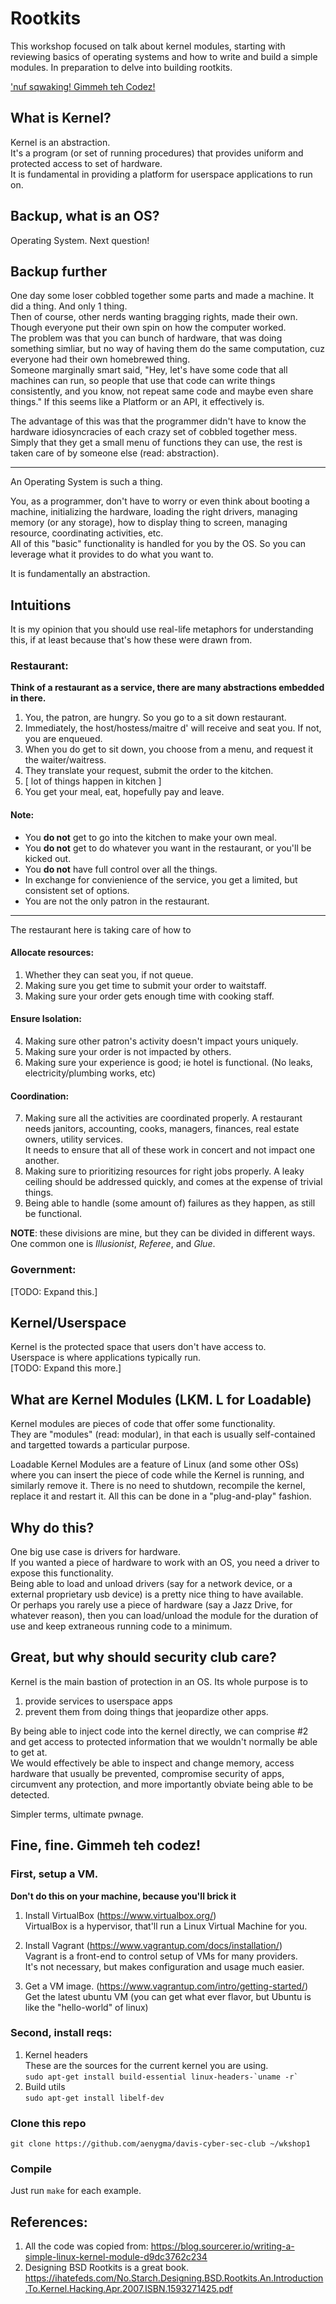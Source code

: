 # Rootkits
This workshop focused on talk about kernel modules, starting with reviewing basics of operating systems and how to write and build a simple modules. In preparation to delve into building rootkits.

['nuf sqwaking! Gimmeh teh Codez!](#fine-fine-gimmeh-teh-codez)

## What is Kernel?
Kernel is an abstraction.  
It's a program (or set of running procedures) that provides uniform and protected access to set of hardware.  
It is fundamental in providing a platform for userspace applications to run on.

## Backup, what is an OS?
Operating System. Next question!

## Backup further
One day some loser cobbled together some parts and made a machine. It did a thing. And only 1 thing.  
Then of course, other nerds wanting bragging rights, made their own. Though everyone put their own spin on how the computer worked.  
The problem was that you can bunch of hardware, that was doing something simliar, but no way of having them do the same computation, cuz everyone had their own homebrewed thing.  
Someone marginally smart said, "Hey, let's have some code that all machines can run, so people that use that code can write things consistently, and you know, not repeat same code and maybe even share things."
If this seems like a Platform or an API, it effectively is.

The advantage of this was that the programmer didn't have to know the hardware idiosyncracies of each crazy set of cobbled together mess. Simply that they get a small menu of functions they can use, the rest is taken care of by someone else (read: abstraction).

--- 
An Operating System is such a thing.  

You, as a programmer, don't have to worry or even think about booting a machine, initializing the hardware, loading the right drivers, managing memory (or any storage), how to display thing to screen, managing resource, coordinating activities, etc.  
All of this "basic" functionality is handled for you by the OS. So you can leverage what it provides to do what you want to.   

It is fundamentally an abstraction.  

## Intuitions
It is my opinion that you should use real-life metaphors for understanding this, if at least because that's how these were drawn from.  

### Restaurant:
__Think of a restaurant as a service, there are many abstractions embedded in there.__

1. You, the patron, are hungry. So you go to a sit down restaurant.
2. Immediately, the host/hostess/maitre d' will receive and seat you. If not, you are enqueued.
3. When you do get to sit down, you choose from a menu, and request it the waiter/waitress.
4. They translate your request, submit the order to the kitchen.
5. [ lot of things happen in kitchen ]
6. You get your meal, eat, hopefully pay and leave.

#### Note:
* You __do not__ get to go into the kitchen to make your own meal.
* You __do not__ get to do whatever you want in the restaurant, or you'll be kicked out.
* You __do not__ have full control over all the things.
* In exchange for convienience of the service, you get a limited, but consistent set of options.
* You are not the only patron in the restaurant.
---

The restaurant here is taking care of how to 
#### Allocate resources: 
1. Whether they can seat you, if not queue.
2. Making sure you get time to submit your order to waitstaff.
3. Making sure your order gets enough time with cooking staff.

#### Ensure Isolation:  
4. Making sure other patron's activity doesn't impact yours uniquely.
5. Making sure your order is not impacted by others.
6. Making sure your experience is good; ie hotel is functional. (No leaks, electricity/plumbing works, etc)

#### Coordination:  
7. Making sure all the activities are coordinated properly. A restaurant needs janitors, accounting, cooks, managers, finances, real estate owners, utility services.  
It needs to ensure that all of these work in concert and not impact one another.
8. Making sure to prioritizing resources for right jobs properly. A leaky ceiling should be addressed quickly, and comes at the expense of trivial things.
9. Being able to handle (some amount of) failures as they happen, as still be functional.

__NOTE__: these divisions are mine, but they can be divided in different ways. One common one is _Illusionist_, _Referee_, and _Glue_. 

### Government:
[TODO: Expand this.]

## Kernel/Userspace
Kernel is the protected space that users don't have access to.  
Userspace is where applications typically run.  
[TODO: Expand this more.]

## What are Kernel Modules (LKM. L for Loadable)
Kernel modules are pieces of code that offer some functionality.   
They are "modules" (read: modular), in that each is usually self-contained and targetted towards a particular purpose.  

Loadable Kernel Modules are a feature of Linux (and some other OSs) where you can insert the piece of code while the Kernel is running, and similarly remove it. There is no need to shutdown, recompile the kernel, replace it and restart it. All this can be done in a "plug-and-play" fashion.

## Why do this?
One big use case is drivers for hardware.  
If you wanted a piece of hardware to work with an OS, you need a driver to expose this functionality.  
Being able to load and unload drivers (say for a network device, or a external proprietary usb device) is a pretty nice thing to have available.  
Or perhaps you rarely use a piece of hardware (say a Jazz Drive, for whatever reason), then you can load/unload the module for the duration of use and keep extraneous running code to a minimum.

## Great, but why should security club care?
Kernel is the main bastion of protection in an OS. 
Its whole purpose is to  
1) provide services to userspace apps  
2) prevent them from doing things that jeopardize other apps.  

By being able to inject code into the kernel directly, we can comprise #2 and get access to protected information that we wouldn't normally be able to get at.  
We would effectively be able to inspect and change memory, access hardware that usually be prevented, compromise security of apps, circumvent any protection, and more importantly obviate being able to be detected.   

Simpler terms, ultimate pwnage.

## Fine, fine. Gimmeh teh codez!

### First, setup a VM.  
__Don't do this on your machine, because you'll brick it__  
1. Install VirtualBox (https://www.virtualbox.org/)  
    VirtualBox is a hypervisor, that'll run a Linux Virtual Machine for you.

2. Install Vagrant (https://www.vagrantup.com/docs/installation/)  
    Vagrant is a front-end to control setup of VMs for many providers.  
    It's not necessary, but makes configuration and usage much easier.

3. Get a VM image. (https://www.vagrantup.com/intro/getting-started/)  
        Get the latest ubuntu VM (you can get what ever flavor, but Ubuntu is like the "hello-world" of linux)  

### Second, install reqs:

1. Kernel headers  
    These are the sources for the current kernel you are using.   
    ``sudo apt-get install build-essential linux-headers-`uname -r` ``
2. Build utils   
    ``sudo apt-get install libelf-dev``

### Clone this repo
``git clone https://github.com/aenygma/davis-cyber-sec-club ~/wkshop1``

### Compile
Just run `make` for each example.

## References:
1. All the code was copied from: https://blog.sourcerer.io/writing-a-simple-linux-kernel-module-d9dc3762c234
2. Designing BSD Rootkits is a great book. https://ihatefeds.com/No.Starch.Designing.BSD.Rootkits.An.Introduction.To.Kernel.Hacking.Apr.2007.ISBN.1593271425.pdf
